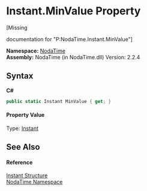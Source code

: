 # Instant.MinValue Property 
 

\[Missing <summary> documentation for "P:NodaTime.Instant.MinValue"\]

**Namespace:**&nbsp;<a href="N_NodaTime">NodaTime</a><br />**Assembly:**&nbsp;NodaTime (in NodaTime.dll) Version: 2.2.4

## Syntax

**C#**<br />
``` C#
public static Instant MinValue { get; }
```


#### Property Value
Type: <a href="T_NodaTime_Instant">Instant</a>

## See Also


#### Reference
<a href="T_NodaTime_Instant">Instant Structure</a><br /><a href="N_NodaTime">NodaTime Namespace</a><br />